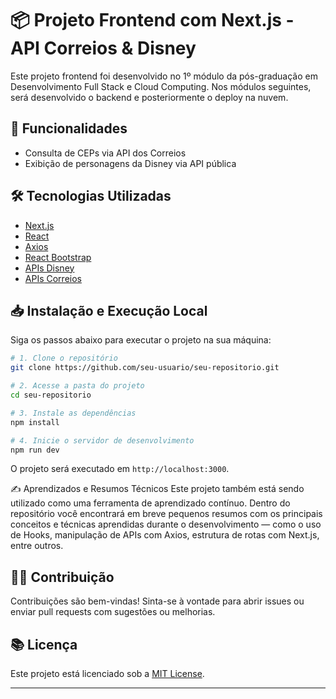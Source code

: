 # 📦 Projeto Frontend com Next.js - API Correios & Disney

Este projeto frontend foi desenvolvido no 1º módulo da pós-graduação em Desenvolvimento Full Stack e Cloud Computing. Nos módulos seguintes, será desenvolvido o backend e posteriormente o deploy na nuvem. 

## 🚀 Funcionalidades

- Consulta de CEPs via API dos Correios
- Exibição de personagens da Disney via API pública

## 🛠️ Tecnologias Utilizadas

- [Next.js](https://nextjs.org/)
- [React](https://react.dev/)
- [Axios](https://axios-http.com/)
- [React Bootstrap]([https://getbootstrap.com/](https://react-bootstrap.netlify.app/))
- [APIs Disney](https://disneyapi.dev/)
- [APIs Correios](https://viacep.com.br/)

## 📥 Instalação e Execução Local

Siga os passos abaixo para executar o projeto na sua máquina:

```bash
# 1. Clone o repositório
git clone https://github.com/seu-usuario/seu-repositorio.git

# 2. Acesse a pasta do projeto
cd seu-repositorio

# 3. Instale as dependências
npm install

# 4. Inicie o servidor de desenvolvimento
npm run dev
```

O projeto será executado em `http://localhost:3000`.


✍️ Aprendizados e Resumos Técnicos
Este projeto também está sendo utilizado como uma ferramenta de aprendizado contínuo. Dentro do repositório você encontrará em breve pequenos resumos com os principais conceitos e técnicas aprendidas durante o desenvolvimento — como o uso de Hooks, manipulação de APIs com Axios, estrutura de rotas com Next.js, entre outros.

## 👨‍💻 Contribuição

Contribuições são bem-vindas! Sinta-se à vontade para abrir issues ou enviar pull requests com sugestões ou melhorias.

## 📚 Licença

Este projeto está licenciado sob a [MIT License](LICENSE).

---

